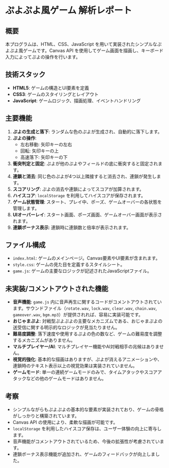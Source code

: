 # ぷよぷよ風ゲーム 解析レポート

## 概要
本プログラムは、HTML、CSS、JavaScript を用いて実装されたシンプルなぷよぷよ風ゲームです。Canvas API を使用してゲーム画面を描画し、キーボード入力によってぷよの操作を行います。

## 技術スタック
- **HTML5**: ゲームの構造とUI要素を定義
- **CSS3**: ゲームのスタイリングとレイアウト
- **JavaScript**: ゲームロジック、描画処理、イベントハンドリング

## 主要機能
1.  **ぷよの生成と落下**: ランダムな色のぷよが生成され、自動的に落下します。
2.  **ぷよの操作**:
    -   左右移動: 矢印キーの左右
    -   回転: 矢印キーの上
    -   高速落下: 矢印キーの下
3.  **衝突判定と固定**: ぷよが他のぷよやフィールドの底に衝突すると固定されます。
4.  **連鎖と消去**: 同じ色のぷよが4つ以上隣接すると消去され、連鎖が発生します。
5.  **スコアリング**: ぷよの消去や連鎖によってスコアが加算されます。
6.  **ハイスコア**: `localStorage` を利用してハイスコアが保存されます。
7.  **ゲーム状態管理**: スタート、プレイ中、ポーズ、ゲームオーバーの各状態を管理します。
8.  **UIオーバーレイ**: スタート画面、ポーズ画面、ゲームオーバー画面が表示されます。
9.  **連鎖ボーナス表示**: 連鎖時に連鎖数と倍率が表示されます。

## ファイル構成
- `index.html`: ゲームのメインページ。Canvas要素やUI要素が含まれます。
- `style.css`: ゲームの見た目を定義するスタイルシート。
- `game.js`: ゲームの主要なロジックが記述されたJavaScriptファイル。

## 未実装/コメントアウトされた機能
- **音声機能**: `game.js` 内に音声再生に関するコードがコメントアウトされています。サウンドファイル（`rotate.wav`, `lock.wav`, `clear.wav`, `chain.wav`, `gameover.wav`, `bgm.mp3`）が提供されれば、容易に実装可能です。
- **おじゃまぷよ**: 対戦型ぷよぷよの主要なメカニズムである、おじゃまぷよの送受信に関する明示的なロジックが見当たりません。
- **難易度調整**: 落下速度や使用するぷよの色の数など、ゲームの難易度を調整するメカニズムがありません。
- **マルチプレイヤー/AI**: マルチプレイヤー機能やAI対戦相手の兆候はありません。
- **視覚的強化**: 基本的な描画はありますが、ぷよが消えるアニメーションや、連鎖時のテキスト表示以上の視覚効果は実装されていません。
- **ゲームモード**: 単一の連続ゲームモードのみで、タイムアタックやスコアアタックなどの他のゲームモードはありません。

## 考察
- シンプルながらもぷよぷよの基本的な要素が実装されており、ゲームの骨格がしっかりと構築されています。
- Canvas API の使用により、柔軟な描画が可能です。
- `localStorage` を利用したハイスコア保存は、ユーザー体験の向上に寄与します。
- 音声機能がコメントアウトされているため、今後の拡張性が考慮されています。
- 連鎖ボーナス表示機能が追加され、ゲームのフィードバックが向上しました。